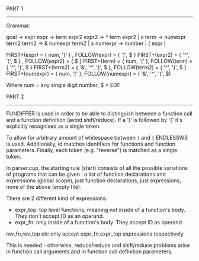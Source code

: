 PART 1 
***

Grammar:

goal -> expr
expr -> term  expr2
expr2 -> ^ term expr2 | ε
term -> numexpr term2
term2 -> & numexpr term2 | ε
numexpr -> number | ( expr )

FIRST+(expr) = { num, '(' } , FOLLOW(expr) = { ')', $ }
FIRST+(expr2) = { '^', ')', $ } , FOLLOW(expr2) = { $ }
FIRST+(term) = { num, '(' }, FOLLOW(term) = { '^',  ')', $ }
FIRST+(term2) = { '&', '^', ')', $ }, FOLLOW(term2) = { '^', ')', $ }
FIRST+(numexpr) = { num, '(' }, FOLLOW(numexpr) = { '&', '^', ')', $)

Where num = any single digit number, $ = EOF

PART 2
***

FUNDIFFER is used in order to be able to distinguish between a function call and a function definition (avoid shift/reduce). If a ')' is followed by '{' it's explicitly recognised as a single token. 

To allow for arbitrary amount of whitespace between `)` and `{` ENDLESSWS is used. Additionally, id matches identifiers for functions and function parameters. Finally, each token (e.g. "reverse") is matched as a single token.


In parser.cup,  the starting rule (start) consists of all the possible variations of programs that can be given : a list of function declarations and expressions (global scope), just function declarations, 
just expressions, none of the above (empty file).

There are 2 different kind of expressions:

* expr_top: top level functions, meaning not inside of a function's body. They don't accept ID as an operand.
* expr_fn: only inside of a function's body. They accept ID as operand.

rev_fn,rev_top etc only accept expr_fn,expr_top expressions respectively.

This is needed - otherwise, reduce/reduce and shift/reduce problems arise in function call arguments and in function call definition parameters.
